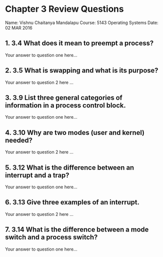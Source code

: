 # Chapter 3 Review Questions
Name: Vishnu Chaitanya Mandalapu
Course: 5143 Operating Systems
Date: 02 MAR 2016

## 1. 3.4 What does it mean to preempt a process?

Your answer to question one here...


## 2. 3.5 What is swapping and what is its purpose?

Your answer to question 2 here ...


## 3. 3.9 List three general categories of information in a process control block.

Your answer to question one here...


## 4. 3.10 Why are two modes (user and kernel) needed?

Your answer to question 2 here ...


## 5. 3.12 What is the difference between an interrupt and a trap?

Your answer to question one here...


## 6. 3.13 Give three examples of an interrupt.

Your answer to question 2 here ...


## 7. 3.14 What is the difference between a mode switch and a process switch?

Your answer to question one here...
